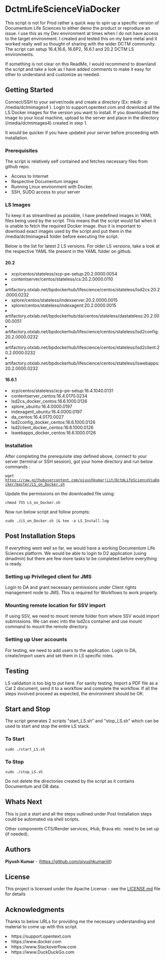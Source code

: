 # DctmLifeScienceViaDocker

This script is not for Prod rather a quick way to spin up a specific version of Documentum Life Sciences to either demo the product or reproduce an issue.
I use this as my Dev environment at times when I do not have access to the target environment.
I created and tested this on my bare metal and it worked really well so thought of sharing with the wider DCTM community.
The script can setup 16.4,16.6, 16.6P2, 16.6.1 and 20.2 DCTM LS environments.

If something is not clear on this ReadMe, I would recommend to downland the script and take a look as I have added comments to make it easy for other to understand and customize as needed.

## Getting Started

Connect/SSH to your server/node and create a directory (Ex: mkdir -p /media/dctmimages4 ).
Login to support.opentext.com and download all the LS Docker images for the version you want to install. 
If you downloaded the image to your local machine, upload to the server and place in the directory (/media/dctmimages4) created in step 1.

It would be quicker if you have updated your server before proceeding with installation.

### Prerequisites
The script is relatively self contained and fetches necessary files from github repo.

<li>Access to Internet</li>
<li>Respective Documentum images</li>
<li>Running Linux environment with Docker.</li>
<li>SSH, SUDO access to your server</li>



### LS Images
To keep it as streamlined as possible, I have predefined images in YAML files being used by the script.
This means that the script would fail when it is unable to fetch the required Docker image.
thus it is important to download exact images used by the script and put them in the /media/dctmimages4 folder before executing the script.

Below is the list for latest 2 LS versions. 
For older LS versions, take a look at the respective YAML file present in the YAML folder on github.
#### 20.2
<li>xcp/centos/stateless/xcp-pe-setup:20.2.0000.0054</li>
<li>contentserver/centos/stateless/cs:20.2.0000.0110</li>
<li>artifactory.otxlab.net/bpdockerhub/lifescience/centos/stateless/lsd2cs:20.2.0000.0232</li>
<li>xplore/centos/stateless/indexserver:20.2.0000.0015</li>
<li>xplore/centos/stateless/indexagent:20.2.0000.0015</li>
<li>artifactory.otxlab.net/bpdockerhub/da/centos/stateless/dastateless:20.2.0000.0051</li>
<li>artifactory.otxlab.net/bpdockerhub/lifescience/centos/stateless/lsd2config:20.2.0000.0232</li>
<li>artifactory.otxlab.net/bpdockerhub/lifescience/centos/stateless/lsd2client:20.2.0000.0232</li>
<li>artifactory.otxlab.net/bpdockerhub/lifescience/centos/stateless/lswebapps:20.2.0000.0232</li>

#### 16.6.1
<li>xcp/centos/stateless/xcp-pe-setup:16.4.1040.0131</li>
<li>contentserver_centos:16.4.0170.0234</li>
<li>lsd2cs_docker_centos:16.6.1000.0126</li>
<li>xplore_ubuntu:16.4.0000.0197</li>
<li>indexagent_ubuntu:16.4.0000.0197</li>
<li>da_centos:16.4.0170.0027</li>
<li>lsd2config_docker_centos:16.6.1000.0126</li>
<li>lsd2client_docker_centos:16.6.1000.0126</li>
<li>lswebapps_docker_centos:16.6.1000.0126</li>


### Installation

After completing the prerequisite step defined above, connect to your server (terminal or SSH session), got your home directory and run below commands  :

<code>wget https://raw.githubusercontent.com/piyushkumarjiit/DctmLifeScienceViaDocker/master/LS_on_Docker.sh</code>

Update the permissions on the downloaded file using:

<code>chmod 755 LS_on_Docker.sh</code>

Now run below script and follow prompts:

<code>sudo ./LS_on_Docker.sh |& tee -a LS_Install.log</code>


## Post Installation Steps
If everything went well so far, we would have a working Documentum Life Sciences platform.
We would be able to login to D2 application (using dmadmin) but there are few more tasks to be completed before everything is ready.

### Setting up Privileged client for JMS
Login to DA and grant necessary permissions under Client rights management node to JMS. This is required for Workflows to work properly.

### Mounting remote location for SSV import
If using SSV, we need to mount remote folder from where SSV would import submissions.
We can exec into the lsd2cs container and use mount command to mount the remote directory.

### Setting up User accounts
For testing, we need to add users to the application. 
Login to DA, create/import users and set them in LS specific roles.


## Testing
LS validation is too big to put here.
For sanity testing, Import a PDF file as a Cat 2 document, send it to a workflow and complete the workflow.
If all the steps involved proceed as expected, the environment should be OK.

## Start and Stop
The script generates 2 scripts "start_LS.sh" and "stop_LS.sh" which can be used to start and stop the entire LS stack.
### To Start
<code>sudo ./start_LS.sh</code>
### To Stop
<code>sudo ./stop_LS.sh</code>

Do not delete the directories created by the script as it contains Documentum and DB data.

## Whats Next
This is just a start and all the steps outlined under Post Installation steps could be automated via shell scripts.

Other components CTS/Render services, iHub, Brava etc. need to be set up (if needed).


## Authors
**Piyush Kumar** - (https://github.com/piyushkumarjiit)

## License
This project is licensed under the Apache License - see the [LICENSE.md](LICENSE.md) file for details

## Acknowledgments
Thanks to below URLs for providing me the necessary understanding and material to come up with this script.
<li>https://support.opentext.com </li>
<li>https://www.docker.com</li>
<li>https://www.Stackoverflow.com</li>
<li>https://www.DuckDuckGo.com</li>

